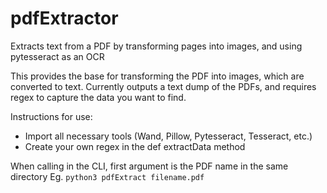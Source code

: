 # pdfExtractor
Extracts text from a PDF by transforming pages into images, and using pytesseract as an OCR

This provides the base for transforming the PDF into images, which are converted to text.
Currently outputs a text dump of the PDFs, and requires regex to capture the data you want to find.

Instructions for use:
 - Import all necessary tools (Wand, Pillow, Pytesseract, Tesseract, etc.)
 - Create your own regex in the def extractData method
 
 When calling in the CLI, first argument is the PDF name in the same directory
 Eg. `python3 pdfExtract filename.pdf`

